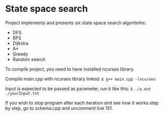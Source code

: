 # State space search

Project implements and presents six state space search algoritmhs:
  - DFS
  - BFS
  - Dijkstra
  - A*
  - Greedy
  - Random search
 
To compile project, you need to have installed ncurses library.

Compile main.cpp with ncurses library linked: `$ g++ main.cpp -lncurses`

Input is expected to be passed as parameter, run it like this: `$ ./a.out ./yourInput.txt` 

If you wish to stop program after each iteration and see how it works step by step, go to schema.cpp and uncomment line 151.
